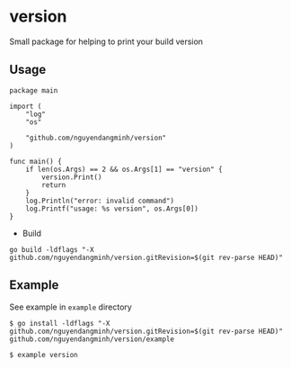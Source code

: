 # version
Small package for helping to print your build version

## Usage
```
package main

import (
	"log"
	"os"

	"github.com/nguyendangminh/version"
)

func main() {
	if len(os.Args) == 2 && os.Args[1] == "version" {
		version.Print()
		return
	}
	log.Println("error: invalid command")
	log.Printf("usage: %s version", os.Args[0])
}

```
- Build
```
go build -ldflags "-X github.com/nguyendangminh/version.gitRevision=$(git rev-parse HEAD)"
```

## Example

See example in `example` directory
```
$ go install -ldflags "-X github.com/nguyendangminh/version.gitRevision=$(git rev-parse HEAD)" github.com/nguyendangminh/version/example

$ example version
```